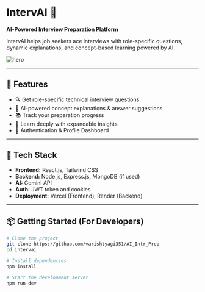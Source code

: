 # IntervAI 🚀
**AI-Powered Interview Preparation Platform**

IntervAI helps job seekers ace interviews with role-specific questions, dynamic explanations, and concept-based learning powered by AI.


![hero](https://github.com/user-attachments/assets/bee7e1ee-e35c-47b6-868c-bf53fabf3d94)

---

## 🌟 Features

- 🔍 Get role-specific technical interview questions
- 🤖 AI-powered concept explanations & answer suggestions
- 📚 Track your preparation progress
- 🧠 Learn deeply with expandable insights
- 🔐 Authentication & Profile Dashboard

---

## 🔧 Tech Stack

- **Frontend:** React.js, Tailwind CSS
- **Backend:** Node.js, Express.js, MongoDB (if used)
- **AI:** Gemini API
- **Auth:** JWT token and cookies
- **Deployment:** Vercel (Frontend), Render (Backend)

---

## 📦 Getting Started (For Developers)

```bash
# Clone the project
git clone https://github.com/varishtyagi351/AI_Intr_Prep
cd intervai

# Install dependencies
npm install

# Start the development server
npm run dev
